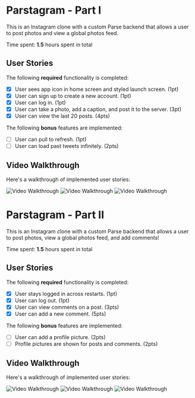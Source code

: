 # Parstagram - Part I

This is an Instagram clone with a custom Parse backend that allows a user to post photos and view a global photos feed.

Time spent: **1.5** hours spent in total

## User Stories

The following **required** functionality is completed:

- [X] User sees app icon in home screen and styled launch screen. (1pt)
- [X] User can sign up to create a new account. (1pt)
- [X] User can log in. (1pt)
- [X] User can take a photo, add a caption, and post it to the server. (3pt)
- [X] User can view the last 20 posts. (4pts)

The following **bonus** features are implemented:

- [ ] User can pull to refresh. (1pt)
- [ ] User can load past tweets infinitely. (2pts)

## Video Walkthrough

Here's a walkthrough of implemented user stories:

<img src='https://i.imgur.com/a6fj4ri.gif' title='Video Walkthrough' width='' alt='Video Walkthrough' />
<img src='https://i.imgur.com/6ALL0IC.gif' title='Video Walkthrough' width='' alt='Video Walkthrough' />
<img src='https://i.imgur.com/YY1pIXD.gif' title='Video Walkthrough' width='' alt='Video Walkthrough' />

# Parstagram - Part II

This is an Instagram clone with a custom Parse backend that allows a user to post photos, view a global photos feed, and add comments!

Time spent: **1.5** hours spent in total

## User Stories

The following **required** functionality is completed:

- [X] User stays logged in across restarts. (1pt)
- [X] User can log out. (1pt)
- [X] User can view comments on a post. (3pts)
- [X] User can add a new comment. (5pts)

The following **bonus** features are implemented:

- [ ] User can add a profile picture. (2pts)
- [ ] Profile pictures are shown for posts and comments. (2pts)

## Video Walkthrough

Here's a walkthrough of implemented user stories:

<img src='https://i.imgur.com/Mw4AO6e.gif' title='Video Walkthrough' width='' alt='Video Walkthrough'/>
<img src='https://i.imgur.com/XdWDpkf.gif' title='Video Walkthrough' width='' alt='Video Walkthrough'/>
<img src='https://i.imgur.com/h2hMnSq.gif' title='Video Walkthrough' width='' alt='Video Walkthrough'/>

